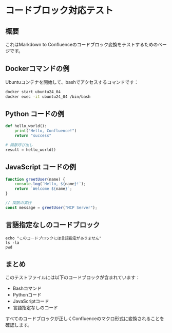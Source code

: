 # コードブロック対応テスト

## 概要
これはMarkdown to Confluenceのコードブロック変換をテストするためのページです。

## Dockerコマンドの例

Ubuntuコンテナを開始して、bashでアクセスするコマンドです：

```bash
docker start ubuntu24_04
docker exec -it ubuntu24_04 /bin/bash
```

## Python コードの例

```python
def hello_world():
    print("Hello, Confluence!")
    return "success"

# 関数呼び出し
result = hello_world()
```

## JavaScript コードの例

```javascript
function greetUser(name) {
    console.log(`Hello, ${name}!`);
    return `Welcome ${name}`;
}

// 関数の実行
const message = greetUser("MCP Server");
```

## 言語指定なしのコードブロック

```
echo "このコードブロックには言語指定がありません"
ls -la
pwd
```

## まとめ

このテストファイルには以下のコードブロックが含まれています：
- Bashコマンド
- Pythonコード  
- JavaScriptコード
- 言語指定なしのコード

すべてのコードブロックが正しくConfluenceのマクロ形式に変換されることを確認します。
